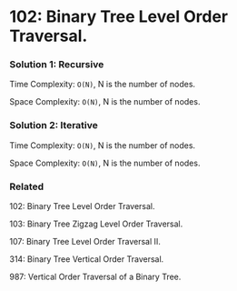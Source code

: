 # 102: Binary Tree Level Order Traversal.

### Solution 1: Recursive
Time Complexity: `O(N)`, N is the number of nodes.

Space Complexity: `O(N)`, N is the number of nodes.

### Solution 2: Iterative
Time Complexity: `O(N)`, N is the number of nodes.

Space Complexity: `O(N)`, N is the number of nodes.

### Related
102: Binary Tree Level Order Traversal.

103: Binary Tree Zigzag Level Order Traversal.

107: Binary Tree Level Order Traversal II.

314: Binary Tree Vertical Order Traversal.

987: Vertical Order Traversal of a Binary Tree.